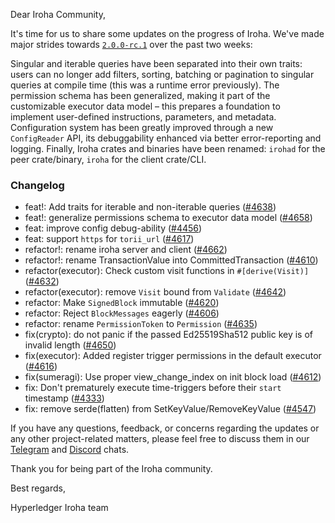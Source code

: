 Dear Iroha Community,

It's time for us to share some updates on the progress of Iroha. We've made major strides towards [`2.0.0-rc.1`](https://github.com/hyperledger/iroha/milestone/4) over the past two weeks:

Singular and iterable queries have been separated into their own traits: users can no longer add filters, sorting, batching or pagination to singular queries at compile time (this was a runtime error previously). The permission schema has been generalized, making it part of the customizable executor data model – this prepares a foundation to implement user-defined instructions, parameters, and metadata. Configuration system has been greatly improved through a new `ConfigReader` API, its debuggability enhanced via better error-reporting and logging. Finally, Iroha crates and binaries have been renamed: `irohad` for the peer crate/binary, `iroha` for the client crate/CLI.

### Changelog

* feat!: Add traits for iterable and non-iterable queries ([#4638](https://github.com/hyperledger/iroha/pull/4638))
* feat!: generalize permissions schema to executor data model ([#4658](https://github.com/hyperledger/iroha/pull/4658))
* feat: improve config debug-ability ([#4456](https://github.com/hyperledger/iroha/pull/4456))
* feat: support `https` for `torii_url` ([#4617](https://github.com/hyperledger/iroha/pull/4617))
* refactor!: rename iroha server and client ([#4662](https://github.com/hyperledger/iroha/pull/4662))
* refactor!: rename TransactionValue into CommittedTransaction ([#4610](https://github.com/hyperledger/iroha/pull/4610))
* refactor(executor): Check custom visit functions in `#[derive(Visit)]` ([#4632](https://github.com/hyperledger/iroha/pull/4632))
* refactor(executor): remove `Visit` bound from `Validate` ([#4642](https://github.com/hyperledger/iroha/pull/4642))
* refactor: Make `SignedBlock` immutable ([#4620](https://github.com/hyperledger/iroha/pull/4620))
* refactor: Reject `BlockMessages` eagerly ([#4606](https://github.com/hyperledger/iroha/pull/4606))
* refactor: rename `PermissionToken` to `Permission` ([#4635](https://github.com/hyperledger/iroha/pull/4635))
* fix(crypto): do not panic if the passed Ed25519Sha512 public key is of invalid length ([#4650](https://github.com/hyperledger/iroha/pull/4650))
* fix(executor): Added register trigger permissions in the default executor ([#4616](https://github.com/hyperledger/iroha/pull/4616))
* fix(sumeragi): Use proper view_change_index on init block load ([#4612](https://github.com/hyperledger/iroha/pull/4612))
* fix: Don't prematurely execute time-triggers before their `start` timestamp ([#4333](https://github.com/hyperledger/iroha/pull/4333))
* fix: remove serde(flatten) from SetKeyValue/RemoveKeyValue ([#4547](https://github.com/hyperledger/iroha/pull/4547))

If you have any questions, feedback, or concerns regarding the updates or any other project-related matters, please feel free to discuss them in our [Telegram](https://t.me/hyperledgeriroha) and [Discord](https://discord.com/channels/905194001349627914/905205848547155968) chats.

Thank you for being part of the Iroha community.

Best regards,

Hyperledger Iroha team
